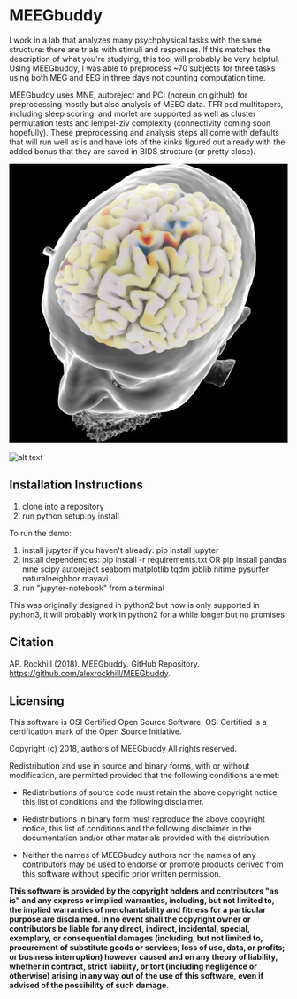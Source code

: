 # MEEGbuddy

I work in a lab that analyzes many psychphysical tasks with the same structure: there are trials with stimuli and responses. If this matches the description of what you're studying, this tool will probably be very helpful. Using MEEGbuddy, I was able to preprocess ~70 subjects for three tasks using both MEG and EEG in three days not counting computation time.

MEEGbuddy uses MNE, autoreject and PCI (noreun on github) for preprocessing mostly but also analysis of MEEG data. TFR psd multitapers, including sleep scoring, and morlet are supported as well as cluster permutation tests and lempel-ziv complexity (connectivity coming soon hopefully). These preprocessing and analysis steps all come with defaults that will run well as is and have lots of the kinks figured out already with the added bonus that they are saved in BIDS structure (or pretty close).

![alt text](https://raw.githubusercontent.com/alexrockhill/MEEGbuddy/master/MEEGbuddyDemo/data/plots/Demo/source_bootstrap.jpeg)

![alt text](https://raw.githubusercontent.com/alexrockhill/MEEGbuddy/master/MEEGbuddyDemo/data/plots/Demo/Demo_Demo_eeg_meg_Response_RewardType_High_ar_both_lat_med_cau_dor_ven_fro_par-source_plot.gif)

## Installation Instructions
1. clone into a repository
2. run python setup.py install

To run the demo:
1. install jupyter if you haven't already: pip install jupyter
2. install dependencies: pip install -r requirements.txt OR pip install pandas mne scipy autoreject seaborn matplotlib tqdm joblib nitime pysurfer naturalneighbor mayavi
3. run "jupyter-notebook" from a terminal

This was originally designed in python2 but now is only supported in python3, it will probably work in python2 for a while longer but no promises

## Citation 
AP. Rockhill (2018). MEEGbuddy. GitHub Repository. https://github.com/alexrockhill/MEEGbuddy.

## Licensing
This software is OSI Certified Open Source Software.
OSI Certified is a certification mark of the Open Source Initiative.

Copyright (c) 2018, authors of MEEGbuddy
All rights reserved.

Redistribution and use in source and binary forms, with or without
modification, are permitted provided that the following conditions are met:

* Redistributions of source code must retain the above copyright notice,
  this list of conditions and the following disclaimer.

* Redistributions in binary form must reproduce the above copyright notice,
  this list of conditions and the following disclaimer in the documentation
  and/or other materials provided with the distribution.

* Neither the names of MEEGbuddy authors nor the names of any
  contributors may be used to endorse or promote products derived from
  this software without specific prior written permission.

**This software is provided by the copyright holders and contributors
"as is" and any express or implied warranties, including, but not
limited to, the implied warranties of merchantability and fitness for
a particular purpose are disclaimed. In no event shall the copyright
owner or contributors be liable for any direct, indirect, incidental,
special, exemplary, or consequential damages (including, but not
limited to, procurement of substitute goods or services; loss of use,
data, or profits; or business interruption) however caused and on any
theory of liability, whether in contract, strict liability, or tort
(including negligence or otherwise) arising in any way out of the use
of this software, even if advised of the possibility of such
damage.**
